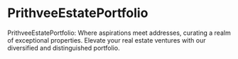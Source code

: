 # PrithveeEstatePortfolio
PrithveeEstatePortfolio: Where aspirations meet addresses, curating a realm of exceptional properties. Elevate your real estate ventures with our diversified and distinguished portfolio.
